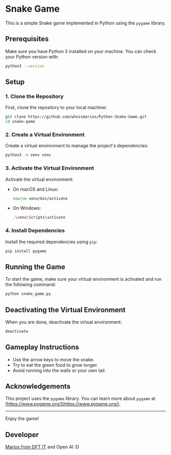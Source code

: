 
# Snake Game

This is a simple Snake game implemented in Python using the `pygame` library.

## Prerequisites

Make sure you have Python 3 installed on your machine. You can check your Python version with:

```sh
python3 --version
```

## Setup

### 1. Clone the Repository

First, clone the repository to your local machine:

```sh
git clone https://github.com/whoismarios/Python-Snake-Game.git
cd snake-game
```

### 2. Create a Virtual Environment

Create a virtual environment to manage the project's dependencies:

```sh
python3 -m venv venv
```

### 3. Activate the Virtual Environment

Activate the virtual environment:

- On macOS and Linux:

    ```sh
    source venv/bin/activate
    ```

- On Windows:

    ```sh
    .\venv\Scripts\activate
    ```

### 4. Install Dependencies

Install the required dependencies using `pip`:

```sh
pip install pygame
```

## Running the Game

To start the game, make sure your virtual environment is activated and run the following command:

```sh
python snake_game.py
```

## Deactivating the Virtual Environment

When you are done, deactivate the virtual environment:

```sh
deactivate
```

## Gameplay Instructions

- Use the arrow keys to move the snake.
- Try to eat the green food to grow longer.
- Avoid running into the walls or your own tail.


## Acknowledgements

This project uses the `pygame` library. You can learn more about `pygame` at [https://www.pygame.org/](https://www.pygame.org/).

---

Enjoy the game!

## Developer
[Marios from DFT IT](https://www.dft-it.com/) and Open AI :D
